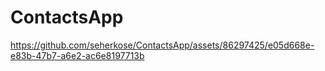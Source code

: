 # ContactsApp

https://github.com/seherkose/ContactsApp/assets/86297425/e05d668e-e83b-47b7-a6e2-ac6e8197713b

